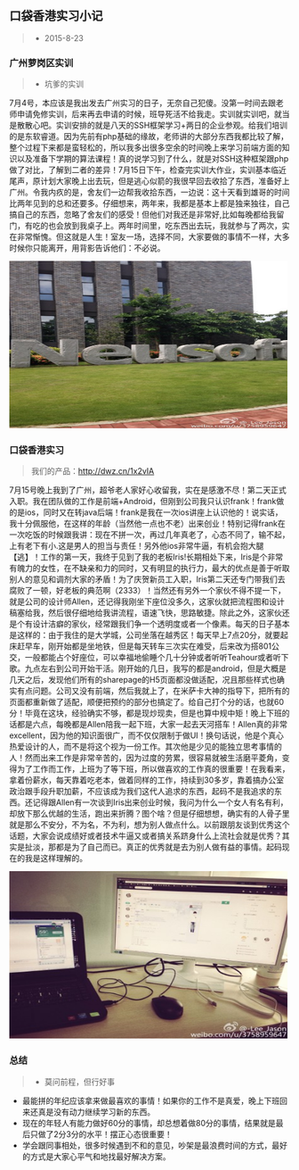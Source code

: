 ## 口袋香港实习小记
>* 2015-8-23

### 广州萝岗区实训
>* 坑爹的实训

7月4号，本应该是我出发去广州实习的日子，无奈自己犯傻。没第一时间去跟老师申请免修实训，后来再去申请的时候，班导死活不给我走。实训就实训吧，就当是散散心吧。实训安排的就是八天的SSH框架学习+两日的企业参观。给我们培训的是东软睿道。因为先前有php基础的缘故，老师讲的大部分东西我都比较了解，整个过程下来都是蛮轻松的，所以我多出很多空余的时间晚上来学习前端方面的知识以及准备下学期的算法课程！真的说学习到了什么，就是对SSH这种框架跟php做了对比，了解到二者的差异！7月15日下午，检查完实训大作业，实训基本临近尾声，原计划大家晚上出去玩，但是逃心似箭的我很早回去收拾了东西，准备好上广州。令我内疚的是，舍友们一边帮我收拾东西，一边说：这十天看到雄哥的时间比两年见到的总和还要多。仔细想来，两年来，我都是基本上都是独来独往，自己搞自己的东西，忽略了舍友们的感受！但他们对我还是非常好,比如每晚都给我留门，有吃的也会放到我桌子上。两年时间里，吃东西出去玩，我就参与了两次，实在非常惭愧。但这就是人生！室友一场，选择不同，大家要做的事情不一样，大多时候你只能离开，用背影告诉他们：不必说。

<img src="netsoftware.jpg" width="500px" height="300px">


### 口袋香港实习
>我们的产品：http://dwz.cn/1x2vIA

7月15号晚上我到了广州，超爷老人家好心收留我，实在是感激不尽！第二天正式入职。我在团队做的工作是前端+Android，但刚到公司我只认识frank！frank做的是ios，同时又在转java后端！frank是我在一次ios讲座上认识他的！说实话，我十分佩服他，在这样的年龄（当然他一点也不老）出来创业！特别记得frank在一次吃饭的时候跟我讲：现在不拼一次，再过几年真老了，心态不同了，输不起，上有老下有小.这是男人的担当与责任！另外他ios非常牛逼，有机会抱大腿【逃】！工作的第一天，我终于见到了我的老板Iris!长期相处下来，Iris是个非常有魄力的女性，在不缺亲和力的同时，又有明显的执行力，最大的优点是善于听取别人的意见和调剂大家的矛盾！为了庆贺新员工入职，Iris第二天还专门带我们去腐败了一顿，好老板的典范啊（2333）！当然还有另外一个家伙不得不提一下，就是公司的设计师Allen，还记得我刚坐下座位没多久，这家伙就把流程图和设计稿塞给我，然后很仔细地给我讲流程，语速飞快，思路敏捷。除此之外，这家伙还是个有设计洁癖的家伙，经常跟我们争一个透明度或者一个像素。每天的日子基本是这样的：由于我住的是大学城，公司坐落在越秀区！每天早上7点20分，就要起床赶早车，刚开始都是坐地铁，但是每天转车三次实在难受，后来改为搭801公交，一般都能占个好座位，可以幸福地偷睡个几十分钟或者听听Teahour或者听下歌。九点左右到公司开始干活。刚开始的几日，我写的都是android，但是大概是几天之后，发现他们所有的sharepage的H5页面都没做适配，况且那些样式也确实有点问题。公司又没有前端，然后我就上了，在米萨卡大神的指导下，把所有的页面都重新做了适配，顺便把预约的部分也搞定了。给自己打个分的话，也就60分！毕竟在这块，经验确实不够，都是现炒现卖，但是也算中规中矩！晚上下班的话都是六点，每晚都是Allen陪我一起下班，大家一起去天河搭车！Allen真的非常excellent，因为他的知识面很广，而不仅仅限制于做UI！换句话说，他是个真心热爱设计的人，而不是将这个视为一份工作。其次他是少见的能独立思考事情的人！然而出来工作是非常辛苦的，因为过度的劳累，很容易就被生活磨平菱角，变得为了工作而工作，上班为了等下班，所以做喜欢的工作真的很重要！在我看来，拿着份薪水，每天靠着吃老本，做着同样的工作，持续到30多岁，靠着搞办公室政治跟手段升职加薪，不应该成为我们这代人追求的东西，起码不是我追求的东西。还记得跟Allen有一次谈到Iris出来创业时候，我问为什么一个女人有名有利，却放下那么优越的生活，跑出来折腾？图个啥？但是仔细想想，确实有的人骨子里就是那么不安分，不为名，不为利，想为别人做点什么。以前跟朋友谈到优秀这个话题，大家会说成绩好或者技术牛逼又或者搞关系跻身什么上流社会就是优秀？其实是扯淡，那都是为了自己而已。真正的优秀就是去为别人做有益的事情。起码现在的我是这样理解的。

<img src="xingongwei.jpg" width="500px" height="300px">


### 总结
>* 莫问前程，但行好事

- 最能拼的年纪应该拿来做最喜欢的事情！如果你的工作不是真爱，晚上下班回来还真是没有动力继续学习新的东西。
- 现在的年轻人有能力做好60分的事情，却总想着做80分的事情，结果就是最后只做了2分3分的水平！摆正心态很重要！
- 学会跟同事相处，很多时候遇到不和的意见，吵架是最浪费时间的方式，最好的方式是大家心平气和地找最好解决方案。





